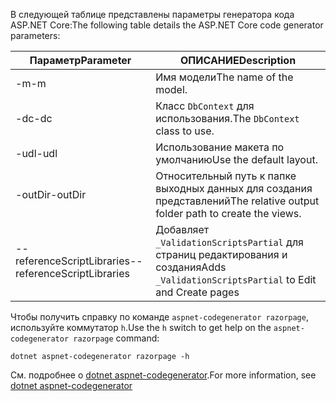 <a name="codegenerator"></a> <span data-ttu-id="343bf-101">В следующей таблице представлены параметры генератора кода ASP.NET Core:</span><span class="sxs-lookup"><span data-stu-id="343bf-101">The following table details the ASP.NET Core code generator parameters:</span></span>

| <span data-ttu-id="343bf-102">Параметр</span><span class="sxs-lookup"><span data-stu-id="343bf-102">Parameter</span></span>               | <span data-ttu-id="343bf-103">ОПИСАНИЕ</span><span class="sxs-lookup"><span data-stu-id="343bf-103">Description</span></span>|
| ----------------- | ------------ |
| <span data-ttu-id="343bf-104">-m</span><span class="sxs-lookup"><span data-stu-id="343bf-104">-m</span></span>  | <span data-ttu-id="343bf-105">Имя модели</span><span class="sxs-lookup"><span data-stu-id="343bf-105">The name of the model.</span></span> |
| <span data-ttu-id="343bf-106">-dc</span><span class="sxs-lookup"><span data-stu-id="343bf-106">-dc</span></span>  | <span data-ttu-id="343bf-107">Класс `DbContext` для использования.</span><span class="sxs-lookup"><span data-stu-id="343bf-107">The `DbContext` class to use.</span></span> |
| <span data-ttu-id="343bf-108">-udl</span><span class="sxs-lookup"><span data-stu-id="343bf-108">-udl</span></span> | <span data-ttu-id="343bf-109">Использование макета по умолчанию</span><span class="sxs-lookup"><span data-stu-id="343bf-109">Use the default layout.</span></span> |
| <span data-ttu-id="343bf-110">-outDir</span><span class="sxs-lookup"><span data-stu-id="343bf-110">-outDir</span></span> | <span data-ttu-id="343bf-111">Относительный путь к папке выходных данных для создания представлений</span><span class="sxs-lookup"><span data-stu-id="343bf-111">The relative output folder path to create the views.</span></span> |
| <span data-ttu-id="343bf-112">--referenceScriptLibraries</span><span class="sxs-lookup"><span data-stu-id="343bf-112">--referenceScriptLibraries</span></span> | <span data-ttu-id="343bf-113">Добавляет `_ValidationScriptsPartial` для страниц редактирования и создания</span><span class="sxs-lookup"><span data-stu-id="343bf-113">Adds `_ValidationScriptsPartial` to Edit and Create pages</span></span> |

<span data-ttu-id="343bf-114">Чтобы получить справку по команде `aspnet-codegenerator razorpage`, используйте коммутатор `h`.</span><span class="sxs-lookup"><span data-stu-id="343bf-114">Use the `h` switch to get help on the `aspnet-codegenerator razorpage` command:</span></span>

```dotnetcli
dotnet aspnet-codegenerator razorpage -h
```

<span data-ttu-id="343bf-115">См. подробнее о [dotnet aspnet-codegenerator](xref:fundamentals/tools/dotnet-aspnet-codegenerator).</span><span class="sxs-lookup"><span data-stu-id="343bf-115">For more information, see [dotnet aspnet-codegenerator](xref:fundamentals/tools/dotnet-aspnet-codegenerator)</span></span> 